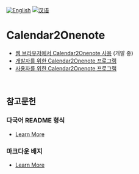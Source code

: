 [![English](https://img.shields.io/badge/lang-영어-blue.svg)](https://github.com/juho-creator/Calendar2Onenote/blob/main/README.md)
[![汉语](https://img.shields.io/badge/lang-汉语-green.svg)](https://github.com/juho-creator/Calendar2Onenote/blob/main/README.CH.md)

# Calendar2Onenote
- [웹 브라우저에서 Calendar2Onenote 사용](https://github.com/juho-creator/Calendar2Onenote/blob/main/README.KR.web.md) (개발 중)
- [개발자를 위한 Calendar2Onenote 프로그램](https://github.com/juho-creator/Calendar2Onenote/blob/main/README.KR.exe.md) 
- [사용자를 위한 Calendar2Onenote 프로그램](https://github.com/juho-creator/Calendar2Onenote/tree/main/README.KR.userfriendly_program.md)


</br>

## 참고문헌
### 다국어 README 형식
- [Learn More](https://github.com/jonatasemidio/multilanguage-readme-pattern?tab=readme-ov-file)

### 마크다운 배지
- [Learn More](https://shields.io/badges)
